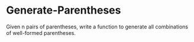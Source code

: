 # Generate-Parentheses
Given n pairs of parentheses, write a function to generate all combinations of well-formed parentheses.
